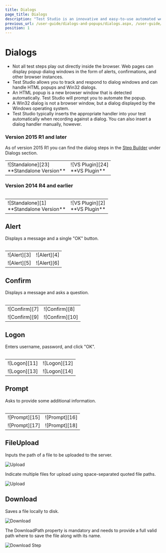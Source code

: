 ```yaml
---
title: Dialogs
page_title: Dialogs
description: "Test Studio is an innovative and easy-to-use automated web, WPF and load testing solution. Test Studio tests support essential technologies like ASP.NET AJAX, Silverlight, PHP and MVC. HTML5, Testing framework, functional testing, performance testing, load testing, exploratory testing, manual testing."
previous_url: /user-guide/dialogs-and-popups/dialogs.aspx, /user-guide/dialogs-and-popups/dialogs
position: 1
---
```

# Dialogs


- Not all test steps play out directly inside the browser. Web pages can display popup dialog windows in the form of alerts, confirmations, and other browser instances. 
- Test Studio allows you to track and respond to dialog windows and can handle HTML popups and Win32 dialogs.
- An HTML popup is a new browser window that is detected automatically. Test Studio will prompt you to automate the popup.
- A Win32 dialog is not a browser window, but a dialog displayed by the Windows operating system.
- Test Studio typically inserts the appropriate handler into your test automatically when recording against a dialog. You can also insert a dialog handler manually, however.

### Version 2015 R1 and later

As of version 2015 R1 you can find the dialog steps in the <a href="/getting-started/test-recording/step-suggestions" target="_blank">Step Builder</a> under Dialogs section.

<table id="no-table">
<tr>
<td>![Standalone][23]<br>**Standalone Version**</td>
<td>![VS Plugin][24]<br>**VS Plugin**</td>
</tr>
<table>

### Version 2014 R4 and earlier

<table id="no-table">
<tr>
<td>![Standalone][1]<br>**Standalone Version**</td>
<td>![VS Plugin][2]<br>**VS Plugin**</td>
</tr>
<table>

## Alert

Displays a message and a single "OK" button.

<table id="no-table">
<tr>
<td>![Alert][3]</td><td>![Alert][4]</td>
</tr>
<tr>
<td>![Alert][5]</td><td>![Alert][6]</td>
</tr>
<table>

## Confirm

Displays a message and asks a question. 

<table id="no-table">
<tr>
<td>![Confirm][7]</td><td>![Confirm][8]</td>
</tr>
<tr>
<td>![Confirm][9]</td><td>![Confirm][10]</td>
</tr>
<table>

## Logon

Enters username, password, and click "OK".


<table id="no-table">
<tr>
<td>![Logon][11]</td><td>![Logon][12]</td>
</tr>
<tr>
<td>![Logon][13]</td><td>![Logon][14]</td>
</tr>
<table>

## Prompt

Asks to provide some additional information.

<table id="no-table">
<tr>
<td>![Prompt][15]</td><td>![Prompt][16]</td>
</tr>
<tr>
<td>![Prompt][17]</td><td>![Prompt][18]</td>
</tr>
<table>

## FileUpload

Inputs the path of a file to be uploaded to the server. 

![Upload][19]


Indicate multiple files for upload using space-separated quoted file paths.

![Upload][20]

## Download

Saves a file locally to disk.

![Download][21]

The DownloadPath property is mandatory and needs to provide a full valid path where to save the file along with its name.

![Download Step][22]

[1]: /img/features/dialogs-and-popups/dialogs/fig1.png
[2]: /img/features/dialogs-and-popups/dialogs/fig2.png
[3]: /img/features/dialogs-and-popups/dialogs/fig3.png
[4]: /img/features/dialogs-and-popups/dialogs/fig4.png
[5]: /img/features/dialogs-and-popups/dialogs/fig5.png
[6]: /img/features/dialogs-and-popups/dialogs/fig6.png
[7]: /img/features/dialogs-and-popups/dialogs/fig7.png
[8]: /img/features/dialogs-and-popups/dialogs/fig8.png
[9]: /img/features/dialogs-and-popups/dialogs/fig9.png
[10]: /img/features/dialogs-and-popups/dialogs/fig10.png
[11]: /img/features/dialogs-and-popups/dialogs/fig11.png
[12]: /img/features/dialogs-and-popups/dialogs/fig12.png
[13]: /img/features/dialogs-and-popups/dialogs/fig13.png
[14]: /img/features/dialogs-and-popups/dialogs/fig14.png
[15]: /img/features/dialogs-and-popups/dialogs/fig15.png
[16]: /img/features/dialogs-and-popups/dialogs/fig16.png
[17]: /img/features/dialogs-and-popups/dialogs/fig17.png
[18]: /img/features/dialogs-and-popups/dialogs/fig18.png
[19]: /img/features/dialogs-and-popups/dialogs/fig19.png
[20]: /img/features/dialogs-and-popups/dialogs/fig20.png
[21]: /img/features/dialogs-and-popups/dialogs/fig21.png
[22]: /img/features/dialogs-and-popups/dialogs/fig21a.png
[23]: /img/features/dialogs-and-popups/dialogs/fig22.png
[24]: /img/features/dialogs-and-popups/dialogs/fig23.png
